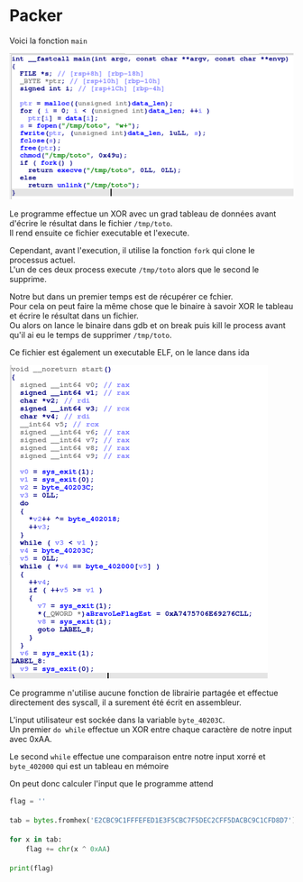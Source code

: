 # Packer

Voici la fonction `main`

![alt text](imgs/image.png)

Le programme effectue un XOR avec un grad tableau de données avant d'écrire le résultat dans le fichier `/tmp/toto`.  
Il rend ensuite ce fichier executable et l'execute.

Cependant, avant l'execution, il utilise la fonction `fork` qui clone le processus actuel.  
L'un de ces deux process execute `/tmp/toto` alors que le second le supprime.

Notre but dans un premier temps est de récupérer ce fchier.  
Pour cela on peut faire la même chose que le binaire à savoir XOR le tableau et écrire le résultat dans un fichier.  
Ou alors on lance le binaire dans gdb et on break puis kill le process avant qu'il ai eu le temps de supprimer `/tmp/toto`.

Ce fichier est également un executable ELF, on le lance dans ida

![alt text](imgs/image-2.png)

Ce programme n'utilise aucune fonction de librairie partagée et effectue directement des syscall, il a surement été écrit en assembleur.

L'input utilisateur est sockée dans la variable `byte_40203C`.  
Un premier `do while` effectue un XOR entre chaque caractère de notre input avec 0xAA.

Le second `while` effectue une comparaison entre notre input xorré et `byte_402000` qui est un tableau en mémoire 

On peut donc calculer l'input que le programme attend

```python
flag = ''

tab = bytes.fromhex('E2CBC9C1FFFEFED1E3F5CBC7F5DEC2CFF5DACBC9C1CFD8D7')

for x in tab:
    flag += chr(x ^ 0xAA)

print(flag)
```